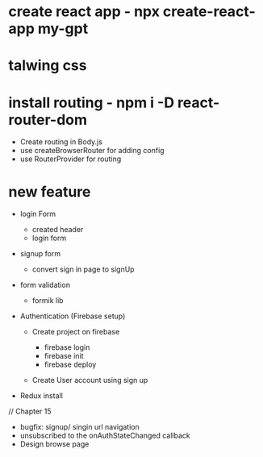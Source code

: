 # create react app - npx create-react-app my-gpt
# talwing css

# install routing - npm i -D react-router-dom
- Create routing in Body.js
- use createBrowserRouter for adding config
- use RouterProvider for routing

# new feature
- login Form
    - created header
    - login form

- signup form
    - convert sign in page to signUp

- form validation
    - formik lib

- Authentication (Firebase setup)
    - Create project on firebase 
        - firebase login
        - firebase init
        - firebase deploy

    - Create User account using sign up

- Redux install


// Chapter 15
- bugfix: signup/ singin url navigation
- unsubscribed to the onAuthStateChanged callback
- Design browse page